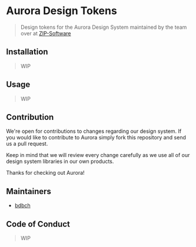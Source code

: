 # Aurora Design Tokens

> Design tokens for the Aurora Design System maintained by the team over at [ZIP-Software](https://github.com/ZIP-Software)

## Installation

> WIP

## Usage

> WIP

## Contribution

We're open for contributions to changes regarding our design system. If you would like to contribute to Aurora simply fork this repository and send us a pull request.

Keep in mind that we will review every change carefully as we use all of our design system libraries in our own products.

Thanks for checking out Aurora!

## Maintainers

- [bdbch](https://github.com/bdbch)

## Code of Conduct

> WIP
